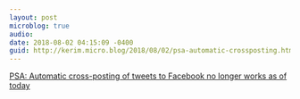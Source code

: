 ```yaml
---
layout: post
microblog: true
audio: 
date: 2018-08-02 04:15:09 -0400
guid: http://kerim.micro.blog/2018/08/02/psa-automatic-crossposting.html
---
```

[PSA: Automatic cross-posting of tweets to Facebook no longer works as of today](https://techcrunch.com/2018/08/01/psa-cross-posting-tweets-to-facebook-no-longer-works-as-of-today/)
